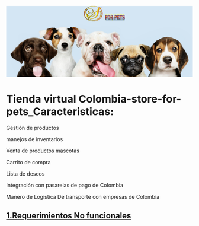 ![](https://github.com/lcarloszapatag/colombia-store-for-pets/blob/main/colombia%20for%20pets%20portada.png?raw=true)

# Tienda virtual Colombia-store-for-pets_Caracteristicas:


Gestión de productos

manejos de inventarios

Venta de productos mascotas

Carrito de compra

Lista de deseos

Integración con pasarelas de pago de Colombia

Manero de Logística De transporte con empresas de Colombia

 ## [1.Requerimientos No funcionales  ](https://github.com/lcarloszapatag/colombia-store-for-pets/wiki/Requerimientos-No-funcionales)


